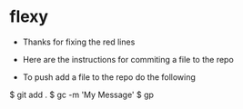 # flexy

* Thanks for fixing the red lines
* Here are the instructions for commiting a file to the repo

* To push add a file to the repo do the following

$ git add .
$ gc -m 'My Message'
$ gp



